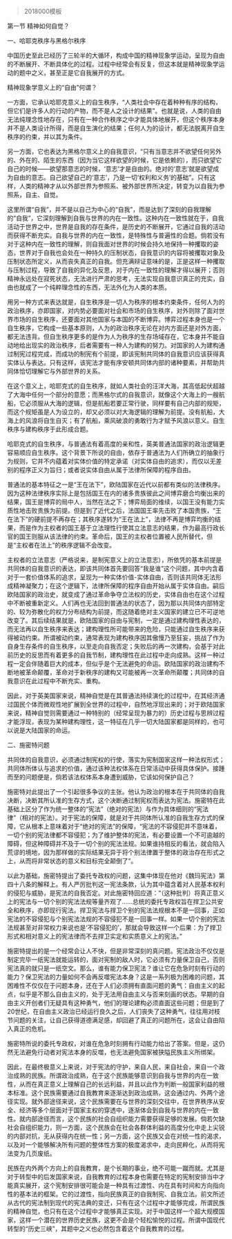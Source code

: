 # 
> 2018000模板




第一节 精神如何自觉？




一、哈耶克秩序与黑格尔秩序



中国历史至此已经历了三轮半的大循环，构成中国的精神现象学运动，呈现为自由的不断展开、不断具体化的过程。过程中经常会有反复，但这本就是精神现象学运动的题中之义，甚至正是它自我展开的方式。

精神现象学意义上的“自由”何谓？

一方面，它承认哈耶克意义上的自生秩序，“人类社会中存在着种种有序的结构，但它们是许多人的行动的产物，而不是人之设计的结果”。也就是说，人类的自由无法纯理念性地存在，只有在一种合作秩序之中才能具体地展开，但这个秩序本身并不是人类设计所得，而是自生演化的结果；任何人为的设计，都无法脱离开自生秩序的约束，并以其为条件。

另一方面，它也表达为黑格尔意义上的自我意识，“只有当意志并不欲望任何另外的、外在的、陌生的东西（因为当它这样欲望的时候，它是依赖的），而只欲望它自己的时候——欲望那意志的时候，‘意志’才是自由的。绝对的‘意志’就是欲望成为自由的意志。自己欲望自己的‘意志’，乃是一切‘权利和义务’的基础”。只有这样，人类的精神才从以外部世界为参照系、被外部世界所决定，转变为以自我为参照系，自主、自觉。

这里所谓“自我”，并不是以自己为中心的“自我”，而是达到了深刻的自我理解的“自我”，它深刻理解到自我与世界的内在一致性。这种内在一致性就在于，自我活动于世界之中，世界是自我的存在条件，是历史的不断展开，它通过自我的活动而获得不断充实。自我与世界的内在一致性，是特殊性与普遍性的合题。倘若没有对于这种内在一致性的理解，则自我面对世界的时候会持久地保持一种攫取的姿态，世界对于自我也会处在一种持久的压制状态，自我意识的内容将被攫取对象及压制状态所定义，从而丧失真正的自我。但充满辩证意味的是，正是这样一种攫取与压制过程，导致了自我的异化及反思，对于内在一致性的理解才得以展开；否则精神永远处在寂死状态，无法进行严肃的思考，无法实现自我意识真正的充实，自由也就成了一个纯粹理念性的东西，无法外化为人类的本质。

用另一种方式来表达就是，自生秩序是一切人为秩序的根本约束条件，任何人为的政治秩序，亦即国家，对内势必要面对社会和市场的自生秩序，对外则除了面对世界市场的自生秩序，还要面对其他国家与本国的不断博弈。博弈过程本身也是一个自生秩序，它构成一些基本原则，人为的政治秩序无论在对内方面还是对外方面，都无法违背。但自生秩序更多的是作为人为秩序的生存场域存在，它本身并不能自动地给出现实的政治秩序，后者需要有一种人为建构的努力。对国家的人为建构通过制宪过程完成，而成功的制宪有个前提，即该宪制共同体的自我意识应该获得真实体认与表达。只有这样，该宪法才能有序安顿共同体内部的诸种要素，并帮助共同体恰切理解它与外部世界的关系。

在这个意义上，哈耶克式的自生秩序，就如人类社会的汪洋大海，其高低起伏超越了大海中任何一个部分的意愿；而黑格尔式的自我意识，就像这个大海上的一艘航船，它必须服从大海的逻辑，但是航船若要正常行驶，同样要有自己内部的规矩，而这个规矩虽是人为设立的，却又必须以对大海逻辑的理解为前提。没有航船，大海上的风浪将自生自灭；有了航船，乘风破浪的勇敢行为才赋予风浪以意义。自生秩序与建构秩序于此形成合题。

哈耶克式的自生秩序，与普通法有着高度的亲和性，英美普通法国家的政治逻辑更容易顺应自生秩序。这个背景下所说的自由，依存于普通法为人们所确立的抽象行为规则，它并不内蕴着对实体价值的特定承诺（对实体自由的追求），而仅以无差别的程序正义为旨归；或者说实体自由从属于法律所保障的程序自由。

普通法的基本特征之一是“王在法下”，欧陆国家在近代以前都有类似的法律秩序。因为这种法律秩序实际上是包括国王在内的诸多贵族彼此之间博弈磨合均衡出来的结果，国王是博弈的局中人，当然在法之下；博弈局面的维续，以国王没有能力实质性地击败贵族为前提。但是到了近代之后，法国国王率先击败了本国贵族，“王在法下”的硬前提不再存在；其秩序遂转为“王在法上”，法律不再是博弈均衡的结果，而是作为主权者的国王基于立法理性行使其立法意志的结果，作为最高行政长官的国王则服从该法律的约束。革命后，国王的主权者位置被人民所替代，但是“主权者在法上”的秩序逻辑不会改变。

主权者的立法意志（严格说来，是制宪意义上的立法意志），所依凭的基本前提是共同体的自我意识的表达，即该共同体首先要回答“我是谁”这个问题，其中内含着对于一套价值体系的追求，呈现为一种实体价值-实体自由，否则该共同体无法形成精神凝聚力；在这个逻辑下，法律所保障的程序自由开始从属于实体自由。嗣后欧陆国家的政治史，就变成了通过革命争夺立法权的历史，实体自由也在这个过程中不断被重新定义。人们再也无法回到普通法的状态了，因为那以共同体内部特定的、较为弥散化的权力分布结构为前提，而这随着绝对主义国家的建立已不可逆地改变了。其后续结果就是，欧陆国家的自由与宪制，一定是通过建构理性表达的，而无法再以自生秩序来表达；建构理性所可能带来的危险，只能通过自生秩序来获得被动约束。所谓被动约束，通常表现为建构秩序因其傲慢乃至狂妄，挑战了作为自身生存条件的自生秩序，以至走向自我否定；失败后的再一次建构，会基于对此前历史的反思而有着更多的自我节制，建构理性在此过程中走向成熟。这样一种过程一定会伴随着巨大的成本，但似乎是个无法避免的命运。欧陆国家的政治建构不断地被革命颠覆，革命对于新秩序的建构又可能被再一次革命所颠覆；共同体的自我意识在此过程中不断充实、重构。

因此，对于英美国家来说，精神自觉是在其普通法持续演化的过程中，在其经济通过国民个体而微观性地扩展到全世界的过程中，自然地浮现出来的；对于欧陆国家来说，精神自觉则需要通过一种特别的（经常呈现为暴力的）历史过程与思辨过程才能浮现，表现为某种建构理性，这一特征在几乎一切大陆国家都是同样的，也可以说是大陆国家的命运。



二、施密特问题



共同体的自我意识，必须通过制宪权的行使，落实为宪制国家这样一种法权形式；共同体所体认与追求的价值，通过该种法权体系在日常活动中获得具体保护。接踵而至的问题便是，倘若该法权体系本身遭到威胁，它该如何保护自己？

施密特对此提出了一个引起很多争议的主张。他认为政治的根本在于共同体的自我决断，决断其所认准的生存方式，这个决断通过制宪权而表达为宪法。施密特在此基础上区分了作为统一整体的“宪法”（绝对的宪法）与作为具体细则的“宪法律”（相对的宪法）。对于宪法的保障，就是对于共同体所认准的自我生存方式的保障，它从根本上意味着对于“绝对的宪法”的保障，“宪法的不容侵犯并不意味着，一切个别的宪法律都不容侵犯；为了维护整体的宪法，有必要设置一个不可逾越的障碍，但这种障碍并不及于一切个别的宪法法规。如果谁持相反的看法，就会陷入荒谬的境地，因为那样做的实际结果无异于将个别法律置于整体的政治存在形式之上，从而将非常状态的意义和目标完全颠倒了”。

以此为基础，施密特提出了委托专政权的问题，这集中体现在他对《魏玛宪法》第四十八条的解释上。有人严厉批判这一宪法条款，认为其中蕴含着对人民基本权利的侵犯与威胁，是宪法的自我否定。对此施密特回应道：“（这种批判）将真正意义上的宪法与一切个别的宪法法规等量齐观了……总统的委托专政权旨在捍卫公共安全和秩序，亦即现行宪法。捍卫宪法与捍卫个别的宪法法规根本不是一回事，正如宪法的不容侵犯与个别宪法法规的不容侵犯不是一回事一样。如果一切个别的宪法法规甚至对非常权力来说也是‘不容侵犯的’，那就会导致这样一个后果：为了捍卫形式和相对意义上的宪法律而不去捍卫实定和实质意义上的宪法。”

施密特提出的是一个经常会让人不快，但是非常深刻的真问题。宪法政治不仅仅是制定完毕一纸宪法就能运转的，面对宪制的敌人时，它必须有力量保卫自己，否则宪法真的就只是一纸空文。那么，谁有能力保卫宪法？谁让它在危急时刻有行动的能力？保卫宪法的力量如何不会再反噬宪法本身？这是一系列极为困难的问题，其困难性不仅仅在于问题本身，还在于人们必须拥有直面问题的勇气：自由主义的起点，似乎是不那么自由主义的，处于无法用自由主义与否来刻画的状态。早期的自由主义开创者们无疑具有这种勇气，他们的理论建构必须直面这些问题；但是到了20世纪，在自由主义政治已经运行良久之后，人们丧失了这种勇气，往往用对枝节问题的关注，让自己获得道德满足感，却回避了真正的问题所在，这会让自由陷入真正的危机。

施密特所说的委托专政权，对谁在危急时刻拥有行动能力给出了答案。但是，这仍然无法避免行动者对宪法本身的反噬，也无法避免国家被狭隘民族主义所绑架。

因此，在最终极意义上来说，对于宪法的守护，来自人民，来自社会，来自一个政治成熟的民族。所谓政治成熟，在于这个民族能够意识到自我与世界的内在一致性，从而在真正意义上理解自己的长远利益，并且以此作为判断一般国家利益的根本标准。这个民族需要通过自我教育来逐渐达到政治成熟，这会通过内、外两个途径实现。就外部途径来说，这个民族需要在与世界的深刻交往中，在世界秩序从安全、经济等多个层面对于国家主权的穿透中，逐渐体会到自我与世界的内在一致性。就内部途径而言，这个民族的社会自组织能力需要获得足够的发展。倘若欠缺社会自组织能力，则一方面，这个民族会在社会各群体利益的高度分化中走上尖锐的内部对抗，无从获得内在统一性；另一方面，这个民族又会在对统一性的渴求，以及对一个能够解决所有问题的整体性方案的极度渴求中，走向民粹化，从而将宪法变为几页废纸。

民族在内外两个方向上的自我教育，是个长期的事业，绝不可能一蹴而就。尤其是对于转型中的后发国家来说，自我教育的过程本身也需要在特定的宪制安排当中才能真实展开，这个宪制安排很可能会是一种具有过渡性、内在具有时间和方向指向性的基本法的框架。它的过渡性，指向民族真正的自我制宪、自我立法。前文所述从古代的宪法制到现代的宪法典的变迁，只有在这个过程中才能够完成，所谓民族的精神自觉，也只有在这个过程中才能够真正实现。对于中国这样一个超大规模国家，这样一个潜在的世界历史民族，这更不会是个轻松愉悦的过程。所谓中国现代转型的“历史三峡”，其题中之义也必然包含着这个自我教育的过程。



